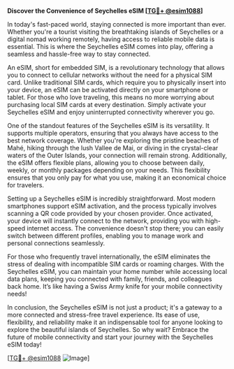 **Discover the Convenience of Seychelles eSIM [[TG💪+ @esim1088](https://t.me/s/esim1088)]**

In today's fast-paced world, staying connected is more important than ever. Whether you're a tourist visiting the breathtaking islands of Seychelles or a digital nomad working remotely, having access to reliable mobile data is essential. This is where the Seychelles eSIM comes into play, offering a seamless and hassle-free way to stay connected.

An eSIM, short for embedded SIM, is a revolutionary technology that allows you to connect to cellular networks without the need for a physical SIM card. Unlike traditional SIM cards, which require you to physically insert into your device, an eSIM can be activated directly on your smartphone or tablet. For those who love traveling, this means no more worrying about purchasing local SIM cards at every destination. Simply activate your Seychelles eSIM and enjoy uninterrupted connectivity wherever you go.

One of the standout features of the Seychelles eSIM is its versatility. It supports multiple operators, ensuring that you always have access to the best network coverage. Whether you're exploring the pristine beaches of Mahé, hiking through the lush Vallee de Mai, or diving in the crystal-clear waters of the Outer Islands, your connection will remain strong. Additionally, the eSIM offers flexible plans, allowing you to choose between daily, weekly, or monthly packages depending on your needs. This flexibility ensures that you only pay for what you use, making it an economical choice for travelers.

Setting up a Seychelles eSIM is incredibly straightforward. Most modern smartphones support eSIM activation, and the process typically involves scanning a QR code provided by your chosen provider. Once activated, your device will instantly connect to the network, providing you with high-speed internet access. The convenience doesn't stop there; you can easily switch between different profiles, enabling you to manage work and personal connections seamlessly.

For those who frequently travel internationally, the eSIM eliminates the stress of dealing with incompatible SIM cards or roaming charges. With the Seychelles eSIM, you can maintain your home number while accessing local data plans, keeping you connected with family, friends, and colleagues back home. It’s like having a Swiss Army knife for your mobile connectivity needs!

In conclusion, the Seychelles eSIM is not just a product; it's a gateway to a more connected and stress-free travel experience. Its ease of use, flexibility, and reliability make it an indispensable tool for anyone looking to explore the beautiful islands of Seychelles. So why wait? Embrace the future of mobile connectivity and start your journey with the Seychelles eSIM today! 

[[TG💪+ @esim1088](https://t.me/s/esim1088) ![Image](https://i.postimg.cc/Y0z9fWf4/image.png)]